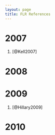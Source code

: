 ```yaml
---
layout: page
title: FLR References
---
```



# 2007

1.  [@Kell2007]

# 2008

# 2009

1.  [@Hillary2009]

# 2010
